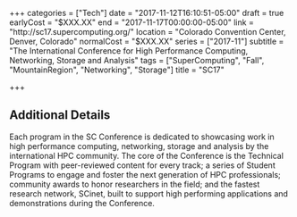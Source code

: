 +++
categories = ["Tech"]
date = "2017-11-12T16:10:51-05:00"
draft = true
earlyCost = "$XXX.XX"
end = "2017-11-17T00:00:00-05:00"
link = "http://sc17.supercomputing.org/"
location = "Colorado Convention Center, Denver, Colorado"
normalCost = "$XXX.XX"
series = ["2017-11"]
subtitle = "The International Conference for High Performance Computing, Networking, Storage and Analysis"
tags = ["SuperComputing", "Fall", "MountainRegion", "Networking", "Storage"]
title = "SC17"

+++
<!--more-->

## Additional Details

Each program in the SC Conference is dedicated to showcasing work in high performance computing, networking, storage and analysis by the international HPC community. The core of the Conference is the Technical Program with peer-reviewed content for every track; a series of Student Programs to engage and foster the next generation of HPC professionals; community awards to honor researchers in the field; and the fastest research network, SCinet, built to support high performing applications and demonstrations during the Conference.